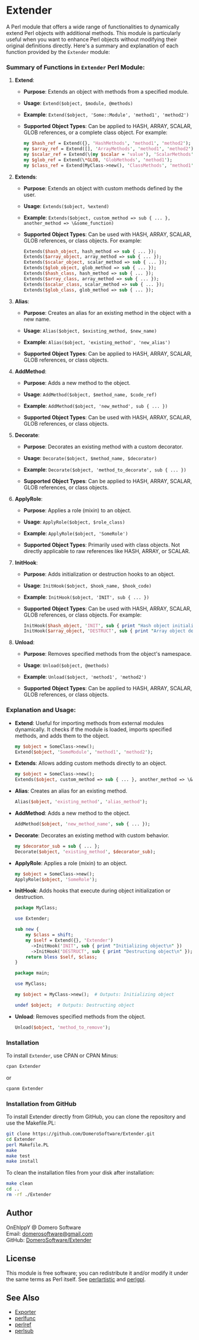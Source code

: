 
# Extender

A Perl module that offers a wide range of functionalities to dynamically extend Perl objects with additional methods. This module is particularly useful when you want to enhance Perl objects without modifying their original definitions directly. Here's a summary and explanation of each function provided by the `Extender` module:

### Summary of Functions in `Extender` Perl Module:

1. **Extend**:
   - **Purpose**: Extends an object with methods from a specified module.
   - **Usage**: `Extend($object, $module, @methods)`
   - **Example**: `Extend($object, 'Some::Module', 'method1', 'method2')`

   - **Supported Object Types**: Can be applied to HASH, ARRAY, SCALAR, GLOB references, or a complete class object. For example:
     ```perl
     my $hash_ref = Extend({}, 'HashMethods', 'method1', 'method2');
     my $array_ref = Extend([], 'ArrayMethods', 'method1', 'method2');
     my $scalar_ref = Extend(\(my $scalar = 'value'), 'ScalarMethods', 'method1');
     my $glob_ref = Extend(\*GLOB, 'GlobMethods', 'method1');
     my $class_ref = Extend(MyClass->new(), 'ClassMethods', 'method1');
     ```

2. **Extends**:
   - **Purpose**: Extends an object with custom methods defined by the user.
   - **Usage**: `Extends($object, %extend)`
   - **Example**: `Extends($object, custom_method => sub { ... }, another_method => \&some_function)`

   - **Supported Object Types**: Can be used with HASH, ARRAY, SCALAR, GLOB references, or class objects. For example:
     ```perl
     Extends($hash_object, hash_method => sub { ... });
     Extends($array_object, array_method => sub { ... });
     Extends($scalar_object, scalar_method => sub { ... });
     Extends($glob_object, glob_method => sub { ... });
     Extends($hash_class, hash_method => sub { ... });
     Extends($array_class, array_method => sub { ... });
     Extends($scalar_class, scalar_method => sub { ... });
     Extends($glob_class, glob_method => sub { ... });
     ```

3. **Alias**:
   - **Purpose**: Creates an alias for an existing method in the object with a new name.
   - **Usage**: `Alias($object, $existing_method, $new_name)`
   - **Example**: `Alias($object, 'existing_method', 'new_alias')`

   - **Supported Object Types**: Can be applied to HASH, ARRAY, SCALAR, GLOB references, or class objects.

4. **AddMethod**:
   - **Purpose**: Adds a new method to the object.
   - **Usage**: `AddMethod($object, $method_name, $code_ref)`
   - **Example**: `AddMethod($object, 'new_method', sub { ... })`

   - **Supported Object Types**: Can be used with HASH, ARRAY, SCALAR, GLOB references, or class objects.

5. **Decorate**:
   - **Purpose**: Decorates an existing method with a custom decorator.
   - **Usage**: `Decorate($object, $method_name, $decorator)`
   - **Example**: `Decorate($object, 'method_to_decorate', sub { ... })`

   - **Supported Object Types**: Can be applied to HASH, ARRAY, SCALAR, GLOB references, or class objects.

6. **ApplyRole**:
   - **Purpose**: Applies a role (mixin) to an object.
   - **Usage**: `ApplyRole($object, $role_class)`
   - **Example**: `ApplyRole($object, 'SomeRole')`

   - **Supported Object Types**: Primarily used with class objects. Not directly applicable to raw references like HASH, ARRAY, or SCALAR.

7. **InitHook**:
   - **Purpose**: Adds initialization or destruction hooks to an object.
   - **Usage**: `InitHook($object, $hook_name, $hook_code)`
   - **Example**: `InitHook($object, 'INIT', sub { ... })`

   - **Supported Object Types**: Can be used with HASH, ARRAY, SCALAR, GLOB references, or class objects. For example:
     ```perl
     InitHook($hash_object, 'INIT', sub { print "Hash object initialized\n" });
     InitHook($array_object, 'DESTRUCT', sub { print "Array object destructed\n" });
     ```

8. **Unload**:
   - **Purpose**: Removes specified methods from the object's namespace.
   - **Usage**: `Unload($object, @methods)`
   - **Example**: `Unload($object, 'method1', 'method2')`

   - **Supported Object Types**: Can be applied to HASH, ARRAY, SCALAR, GLOB references, or class objects.

### Explanation and Usage:

- **Extend**: Useful for importing methods from external modules dynamically. It checks if the module is loaded, imports specified methods, and adds them to the object.
  ```perl
  my $object = SomeClass->new();
  Extend($object, 'SomeModule', 'method1', 'method2');
  ```

- **Extends**: Allows adding custom methods directly to an object.
  ```perl
  my $object = SomeClass->new();
  Extends($object, custom_method => sub { ... }, another_method => \&some_function);
  ```

- **Alias**: Creates an alias for an existing method.
  ```perl
  Alias($object, 'existing_method', 'alias_method');
  ```

- **AddMethod**: Adds a new method to the object.
  ```perl
  AddMethod($object, 'new_method_name', sub { ... });
  ```

- **Decorate**: Decorates an existing method with custom behavior.
  ```perl
  my $decorator_sub = sub { ... };
  Decorate($object, 'existing_method', $decorator_sub);
  ```

- **ApplyRole**: Applies a role (mixin) to an object.
  ```perl
  my $object = SomeClass->new();
  ApplyRole($object, 'SomeRole');
  ```

- **InitHook**: Adds hooks that execute during object initialization or destruction.
  ```perl
  package MyClass;

  use Extender;

  sub new {
      my $class = shift;
      my $self = Extend({}, 'Extender')
        ->InitHook('INIT', sub { print "Initializing object\n" })
        ->InitHook('DESTRUCT', sub { print "Destructing object\n" });
      return bless $self, $class;
  }

  package main;

  use MyClass;

  my $object = MyClass->new();  # Outputs: Initializing object

  undef $object;  # Outputs: Destructing object

  ```

- **Unload**: Removes specified methods from the object.
  ```perl
  Unload($object, 'method_to_remove');
  ```

### Installation

To install `Extender`, use CPAN or CPAN Minus:

```bash
cpan Extender
```
or
```bash
cpanm Extender
```

### Installation from GitHub

To install Extender directly from GitHub, you can clone the repository and use the Makefile.PL:

```bash
git clone https://github.com/DomeroSoftware/Extender.git
cd Extender
perl Makefile.PL
make
make test
make install
```

To clean the installation files from your disk after installation:

```bash
make clean
cd ..
rm -rf ./Extender
```

## Author

OnEhIppY @ Domero Software  
Email: domerosoftware@gmail.com  
GitHub: [DomeroSoftware/Extender](https://github.com/DomeroSoftware/Extender)

## License

This module is free software; you can redistribute it and/or modify it under the same terms as Perl itself. See [perlartistic](https://dev.perl.org/licenses/artistic.html) and [perlgpl](https://dev.perl.org/licenses/gpl-1.0.html).

## See Also

- [Exporter](https://metacpan.org/pod/Exporter)
- [perlfunc](https://metacpan.org/pod/perlfunc)
- [perlref](https://metacpan.org/pod/perlref)
- [perlsub](https://metacpan.org/pod/perlsub)
